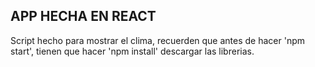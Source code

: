 ## APP HECHA EN REACT
Script hecho para mostrar el clima, recuerden que antes de hacer 'npm start', tienen que hacer 'npm install' descargar las librerias.
